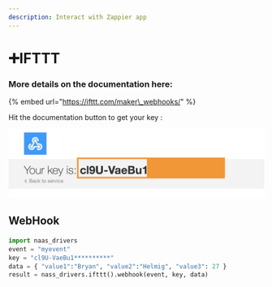 ```yaml
---
description: Interact with Zappier app
---
```


# ➕IFTTT

### More details on the documentation here:

{% embed url="https://ifttt.com/maker\_webhooks/" %}

Hit the documentation button to get your key :

![](../.gitbook/assets/screenshot-2020-10-19-at-15.17.36.png)

## WebHook

```python
import naas_drivers
event = "myevent"
key = "cl9U-VaeBu1**********"
data = { "value1":"Bryan", "value2":"Helmig", "value3": 27 }
result = nass_drivers.ifttt().webhook(event, key, data)
```



